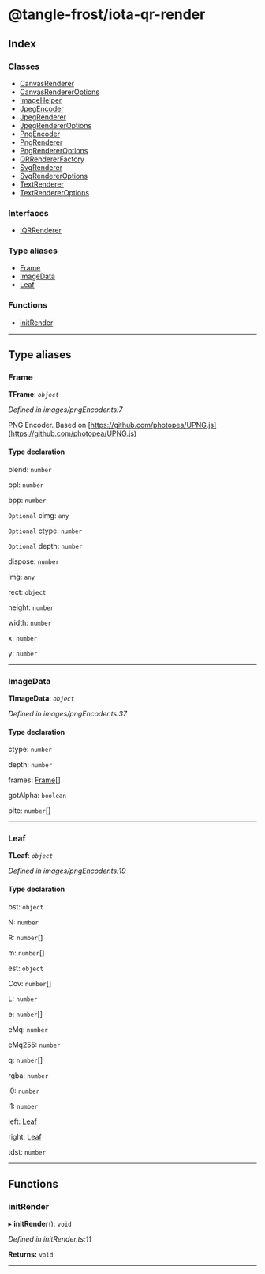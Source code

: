 
#  @tangle-frost/iota-qr-render

## Index

### Classes

* [CanvasRenderer](classes/canvasrenderer.md)
* [CanvasRendererOptions](classes/canvasrendereroptions.md)
* [ImageHelper](classes/imagehelper.md)
* [JpegEncoder](classes/jpegencoder.md)
* [JpegRenderer](classes/jpegrenderer.md)
* [JpegRendererOptions](classes/jpegrendereroptions.md)
* [PngEncoder](classes/pngencoder.md)
* [PngRenderer](classes/pngrenderer.md)
* [PngRendererOptions](classes/pngrendereroptions.md)
* [QRRendererFactory](classes/qrrendererfactory.md)
* [SvgRenderer](classes/svgrenderer.md)
* [SvgRendererOptions](classes/svgrendereroptions.md)
* [TextRenderer](classes/textrenderer.md)
* [TextRendererOptions](classes/textrendereroptions.md)

### Interfaces

* [IQRRenderer](interfaces/iqrrenderer.md)

### Type aliases

* [Frame](#frame)
* [ImageData](#imagedata)
* [Leaf](#leaf)

### Functions

* [initRender](#initrender)

---

## Type aliases

<a id="frame"></a>

###  Frame

**ΤFrame**: *`object`*

*Defined in images/pngEncoder.ts:7*

PNG Encoder. Based on [https://github.com/photopea/UPNG.js](https://github.com/photopea/UPNG.js)

#### Type declaration

 blend: `number`

 bpl: `number`

 bpp: `number`

`Optional`  cimg: `any`

`Optional`  ctype: `number`

`Optional`  depth: `number`

 dispose: `number`

 img: `any`

 rect: `object`

 height: `number`

 width: `number`

 x: `number`

 y: `number`

___
<a id="imagedata"></a>

###  ImageData

**ΤImageData**: *`object`*

*Defined in images/pngEncoder.ts:37*

#### Type declaration

 ctype: `number`

 depth: `number`

 frames: [Frame](#frame)[]

 gotAlpha: `boolean`

 plte: `number`[]

___
<a id="leaf"></a>

###  Leaf

**ΤLeaf**: *`object`*

*Defined in images/pngEncoder.ts:19*

#### Type declaration

 bst: `object`

 N: `number`

 R: `number`[]

 m: `number`[]

 est: `object`

 Cov: `number`[]

 L: `number`

 e: `number`[]

 eMq: `number`

 eMq255: `number`

 q: `number`[]

 rgba: `number`

 i0: `number`

 i1: `number`

 left: [Leaf](#leaf)

 right: [Leaf](#leaf)

 tdst: `number`

___

## Functions

<a id="initrender"></a>

###  initRender

▸ **initRender**(): `void`

*Defined in initRender.ts:11*

**Returns:** `void`

___

